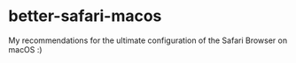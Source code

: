 # better-safari-macos

My recommendations for the ultimate configuration of the Safari Browser on macOS :)